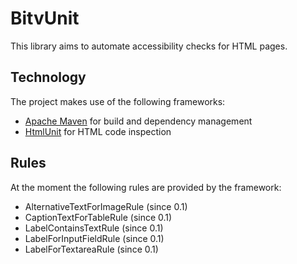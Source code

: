 BitvUnit
=============

This library aims to automate accessibility checks for HTML pages.

Technology
-------------

The project makes use of the following frameworks:

* [Apache Maven](http://maven.apache.org/) for build and dependency management
* [HtmlUnit](http://htmlunit.sourceforge.net/) for HTML code inspection

Rules
-------------

At the moment the following rules are provided by the framework:

* AlternativeTextForImageRule (since 0.1)
* CaptionTextForTableRule (since 0.1)
* LabelContainsTextRule (since 0.1)
* LabelForInputFieldRule (since 0.1)
* LabelForTextareaRule (since 0.1)